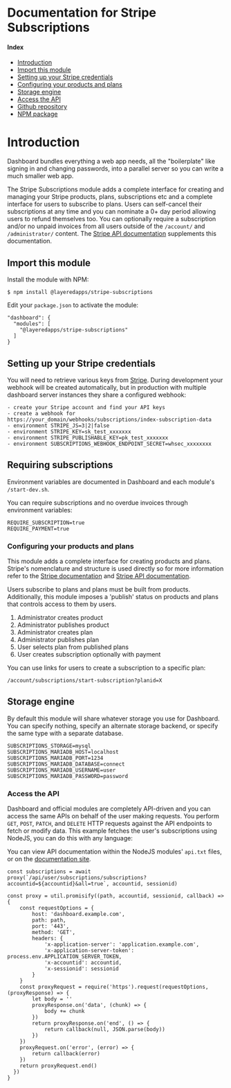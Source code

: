# Documentation for Stripe Subscriptions

#### Index

- [Introduction](#introduction)
- [Import this module](#import-this-module)
- [Setting up your Stripe credentials](#setting-up-your-stripe-credentials)
- [Configuring your products and plans](#configuring-your-products-and-plans)
- [Storage engine](#storage-engine)
- [Access the API](#access-the-api)
- [Github repository](https://github.com/layeredapps/stripe-subscriptions)
- [NPM package](https://npmjs.org/layeredapps/stripe-subscriptions)

# Introduction

Dashboard bundles everything a web app needs, all the "boilerplate" like signing in and changing passwords, into a parallel server so you can write a much smaller web app.

The Stripe Subscriptions module adds a complete interface for creating and managing your Stripe products, plans, subscriptions etc and a complete interface for users to subscribe to plans.  Users can self-cancel their subscriptions at any time and you can nominate a 0+ day period allowing users to refund themselves too.  You can optionally require a subscription and/or no unpaid invoices from all users outside of the `/account/` and `/administrator/` content.  The [Stripe API documentation](https://stripe.com/docs/api) supplements this documentation.

## Import this module

Install the module with NPM:

    $ npm install @layeredapps/stripe-subscriptions

Edit your `package.json` to activate the module:

    "dashboard": {
      "modules": [
        "@layeredapps/stripe-subscriptions"
      ]
    }

## Setting up your Stripe credentials

You will need to retrieve various keys from [Stripe](https://stripe.com).  During development your webhook will be created automatically, but in production with multiple dashboard server instances they share a configured webhook:

    - create your Stripe account and find your API keys
    - create a webhook for https://your_domain/webhooks/subscriptions/index-subscription-data 
    - environment STRIPE_JS=3|2|false
    - environment STRIPE_KEY=sk_test_xxxxxxx
    - environment STRIPE_PUBLISHABLE_KEY=pk_test_xxxxxxx
    - environment SUBSCRIPTIONS_WEBHOOK_ENDPOINT_SECRET=whsec_xxxxxxxx

## Requiring subscriptions

Environment variables are documented in Dashboard and each module's `/start-dev.sh`.

You can require subscriptions and no overdue invoices through environment variables:

    REQUIRE_SUBSCRIPTION=true
    REQUIRE_PAYMENT=true

### Configuring your products and plans

This module adds a complete interface for creating products and plans.  Stripe's nomenclature and structure is used directly so for more information refer to the <a href="https://stripe.com/docs">Stripe documentation</a> and <a href="https://stripe.com/docs/api">Stripe API documentation</a>.

Users subscribe to plans and plans must be built from products.  Additionally, this module imposes a 'publish' status on products and plans that controls access to them by users.

1.  Administrator creates product
2.  Administrator publishes product
3.  Administrator creates plan
4.  Administrator publishes plan
5.  User selects plan from published plans
6.  User creates subscription optionally with payment

You can use links for users to create a subscription to a specific plan:

    /account/subscriptions/start-subscription?planid=X

## Storage engine

By default this module will share whatever storage you use for Dashboard.  You can specify nothing, specify an alternate storage backend, or specify the same type with a separate database.

    SUBSCRIPTIONS_STORAGE=mysql
    SUBSCRIPTIONS_MARIADB_HOST=localhost
    SUBSCRIPTIONS_MARIADB_PORT=1234
    SUBSCRIPTIONS_MARIADB_DATABASE=connect
    SUBSCRIPTIONS_MARIADB_USERNAME=user
    SUBSCRIPTIONS_MARIADB_PASSWORD=password

### Access the API

Dashboard and official modules are completely API-driven and you can access the same APIs on behalf of the user making requests.  You perform `GET`, `POST`, `PATCH`, and `DELETE` HTTP requests against the API endpoints to fetch or modify data.  This example fetches the user's subscriptions using NodeJS, you can do this with any language:

You can view API documentation within the NodeJS modules' `api.txt` files, or on the [documentation site](https://layeredapps.github.io/stripe-subscriptions-api).

    const subscriptions = await proxy(`/api/user/subscriptions/subscriptions?accountid=${accountid}&all=true`, accountid, sessionid)

    const proxy = util.promisify((path, accountid, sessionid, callback) => {
        const requestOptions = {
            host: 'dashboard.example.com',
            path: path,
            port: '443',
            method: 'GET',
            headers: {
                'x-application-server': 'application.example.com',
                'x-application-server-token': process.env.APPLICATION_SERVER_TOKEN,
                'x-accountid': accountid,
                'x-sessionid': sessionid
            }
        }
        const proxyRequest = require('https').request(requestOptions, (proxyResponse) => {
            let body = ''
            proxyResponse.on('data', (chunk) => {
                body += chunk
            })
            return proxyResponse.on('end', () => {
                return callback(null, JSON.parse(body))
            })
        })
        proxyRequest.on('error', (error) => {
            return callback(error)
        })
        return proxyRequest.end()
      })
    }
